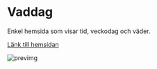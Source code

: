 # Vaddag
Enkel hemsida som visar tid, veckodag och väder.

[Länk till hemsidan](https://lastdeve.github.io/Vaddag/)

![previmg](https://user-images.githubusercontent.com/65189211/217394795-f952e1e0-932c-469d-b812-b944c8ed1f70.png)
